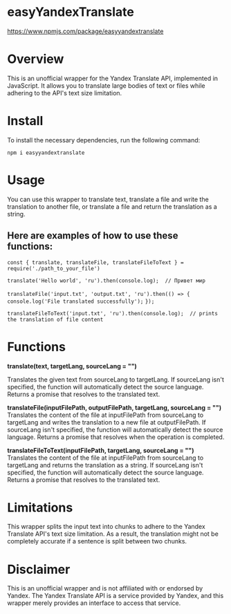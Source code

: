 # easyYandexTranslate
https://www.npmjs.com/package/easyyandextranslate

# Overview
This is an unofficial wrapper for the Yandex Translate API, implemented in JavaScript. It allows you to translate large bodies of text or files while adhering to the API's text size limitation.

# Install
To install the necessary dependencies, run the following command:

`npm i easyyandextranslate`

# Usage
You can use this wrapper to translate text, translate a file and write the translation to another file, or translate a file and return the translation as a string.

## Here are examples of how to use these functions:

`const { translate, translateFile, translateFileToText } = require('./path_to_your_file')`

`translate('Hello world', 'ru').then(console.log);  // Привет мир`

`translateFile('input.txt', 'output.txt', 'ru').then(() => {`
`  console.log('File translated successfully');`
`});`

`translateFileToText('input.txt', 'ru').then(console.log);  // prints the translation of file content`

# Functions
**translate(text, targetLang, sourceLang = "")**

Translates the given text from sourceLang to targetLang. If sourceLang isn't specified, the function will automatically detect the source language. Returns a promise that resolves to the translated text.

**translateFile(inputFilePath, outputFilePath, targetLang, sourceLang = "")**
Translates the content of the file at inputFilePath from sourceLang to targetLang and writes the translation to a new file at outputFilePath. If sourceLang isn't specified, the function will automatically detect the source language. Returns a promise that resolves when the operation is completed.

**translateFileToText(inputFilePath, targetLang, sourceLang = "")**
Translates the content of the file at inputFilePath from sourceLang to targetLang and returns the translation as a string. If sourceLang isn't specified, the function will automatically detect the source language. Returns a promise that resolves to the translated text.

# Limitations
This wrapper splits the input text into chunks to adhere to the Yandex Translate API's text size limitation. As a result, the translation might not be completely accurate if a sentence is split between two chunks.

# Disclaimer
This is an unofficial wrapper and is not affiliated with or endorsed by Yandex. The Yandex Translate API is a service provided by Yandex, and this wrapper merely provides an interface to access that service.


